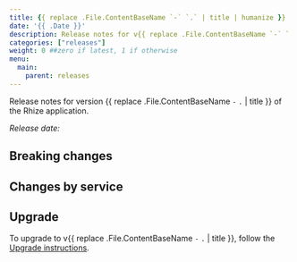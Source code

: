 ```yaml
---
title: {{ replace .File.ContentBaseName `-` `.` | title | humanize }}
date: '{{ .Date }}'
description: Release notes for v{{ replace .File.ContentBaseName `-` `.` | title }} of the Rhize application
categories: ["releases"]
weight: 0 ##zero if latest, 1 if otherwise
menu:
  main:
    parent: releases
---
```


Release notes for version {{ replace .File.ContentBaseName `-` `.` | title }} of the Rhize application.


_Release date:_

## Breaking changes

## Changes by service

## Upgrade

To upgrade to v{{ replace .File.ContentBaseName `-` `.` | title }}, follow the [Upgrade instructions](/deploy/upgrade).
